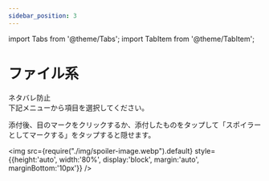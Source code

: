 ```yaml
---
sidebar_position: 3
---
```


import Tabs from '@theme/Tabs';
import TabItem from '@theme/TabItem';

# ファイル系

ネタバレ防止   
下記メニューから項目を選択してください。

<Tabs>
  <TabItem value="none" label="">
  </TabItem>
  <TabItem value="spoiler" label="ネタバレ防止">
添付後、目のマークをクリックするか、添付したものをタップして「スポイラーとしてマークする」をタップすると隠せます。

<img src={require("./img/spoiler-image.webp").default}
     style={{height:'auto', width:'80%', display:'block', margin:'auto', marginBottom:'10px'}} />
  </TabItem>
</Tabs>

